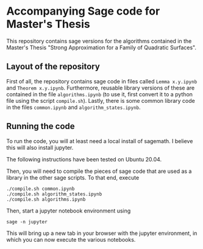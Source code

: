 # Accompanying Sage code for Master's Thesis
This repository contains sage versions for the algorithms contained in the Master's Thesis "Strong Approximation for a Family of Quadratic Surfaces".

## Layout of the repository
First of all, the repository contains sage code in files called `Lemma x.y.ipynb` and `Theorem x.y.ipynb`. Furthermore, reusable library versions of these are contained in the file `algorithms.ipynb` (to use it, first convert it to a python file using the script `compile.sh`). Lastly, there is some common library code in the files `common.ipynb` and `algorithm_states.ipynb`.

## Running the code

To run the code, you will at least need a local install of sagemath. I believe this will also install jupyter.

The following instructions have been tested on Ubuntu 20.04.

Then, you will need to compile the pieces of sage code that are used as a library in the other sage scripts. To that end, execute

```
./compile.sh common.ipynb
./compile.sh algorithm_states.ipynb
./compile.sh algorithms.ipynb
```

Then, start a jupyter notebook environment using

```
sage -n jupyter
```

This will bring up a new tab in your browser with the jupyter environment, in which you can now execute the various notebooks.